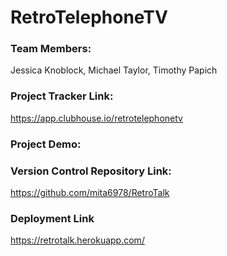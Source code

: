 # RetroTelephoneTV

### Team Members:
Jessica Knoblock, Michael Taylor, Timothy Papich

### Project Tracker Link:
https://app.clubhouse.io/retrotelephonetv

### Project Demo:


### Version Control Repository Link:
https://github.com/mita6978/RetroTalk

### Deployment Link
https://retrotalk.herokuapp.com/
